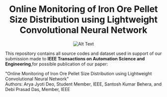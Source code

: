 <div align="center">
  
# Online Monitoring of Iron Ore Pellet Size Distribution using Lightweight Convolutional Neural Network
 
![Alt Text](https://media.giphy.com/media/vFKqnCdLPNOKc/giphy.gif)
  
</div align="left">  

This repository contains all source codes and dataset used in support of our submission made to **IEEE Transactions on Automation Science and Engineering**,for possible publication of our paper:

"Online Monitoring of Iron Ore Pellet Size Distribution using Lightweight Convolutional Neural Network"<br/>Authors: Arya Jyoti Deo, Student Member, IEEE, Santosh Kumar Behera, and Debi Prasad Das, Member, IEEE

